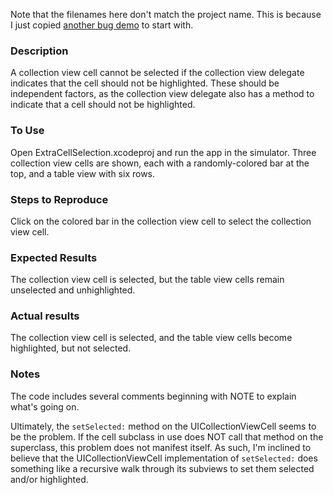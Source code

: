 Note that the filenames here don't match the project name. This is because I just copied [another bug demo](https://github.com/brockboland/ExtraCellSelection) to start with.

### Description
A collection view cell cannot be selected if the collection view delegate indicates that the cell should not be highlighted. These should be independent factors, as the collection view delegate also has a method to indicate that a cell should not be highlighted.

### To Use
Open ExtraCellSelection.xcodeproj and run the app in the simulator. Three collection view cells are shown, each with a randomly-colored bar at the top, and a table view with six rows.

### Steps to Reproduce
Click on the colored bar in the collection view cell to select the collection view cell.

### Expected Results
The collection view cell is selected, but the table view cells remain unselected and unhighlighted.

### Actual results
The collection view cell is selected, and the table view cells become highlighted, but not selected.

### Notes
The code includes several comments beginning with NOTE to explain what's going on.

Ultimately, the `setSelected:` method on the UICollectionViewCell seems to be the problem. If the cell subclass in use does NOT call that method on the superclass, this problem does not manifest itself. As such, I'm inclined to believe that the UICollectionViewCell implementation of `setSelected:` does something like a recursive walk through its subviews to set them selected and/or highlighted.
